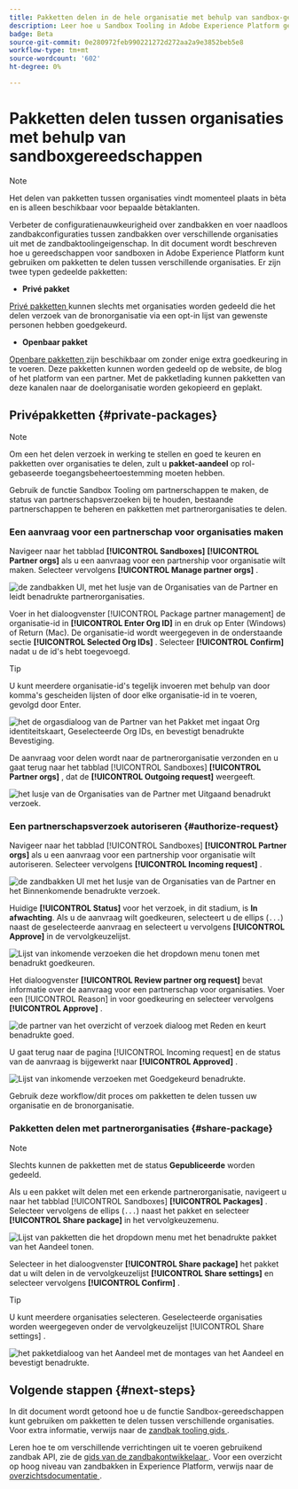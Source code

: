 ```yaml
---
title: Pakketten delen in de hele organisatie met behulp van sandbox-gereedschappen
description: Leer hoe u Sandbox Tooling in Adobe Experience Platform gebruikt om pakketten te delen tussen verschillende organisaties.
badge: Beta
source-git-commit: 0e280972feb990221272d272aa2a9e3852beb5e8
workflow-type: tm+mt
source-wordcount: '602'
ht-degree: 0%

---
```


# Pakketten delen tussen organisaties met behulp van sandboxgereedschappen

>[!NOTE]
>
>Het delen van pakketten tussen organisaties vindt momenteel plaats in bèta en is alleen beschikbaar voor bepaalde bètaklanten.

Verbeter de configuratienauwkeurigheid over zandbakken en voer naadloos zandbakconfiguraties tussen zandbakken over verschillende organisaties uit met de zandbaktoolingeigenschap. In dit document wordt beschreven hoe u gereedschappen voor sandboxen in Adobe Experience Platform kunt gebruiken om pakketten te delen tussen verschillende organisaties. Er zijn twee typen gedeelde pakketten:

- **Privé pakket**

[ Privé pakketten ](#private-packages) kunnen slechts met organisaties worden gedeeld die het delen verzoek van de bronorganisatie via een opt-in lijst van gewenste personen hebben goedgekeurd.

- **Openbaar pakket**

[ Openbare pakketten ](./sandbox-tooling.md/#export-and-import-an-entire-sandbox) zijn beschikbaar om zonder enige extra goedkeuring in te voeren. Deze pakketten kunnen worden gedeeld op de website, de blog of het platform van een partner. Met de pakketlading kunnen pakketten van deze kanalen naar de doelorganisatie worden gekopieerd en geplakt.

## Privépakketten {#private-packages}

>[!NOTE]
>
>Om een het delen verzoek in werking te stellen en goed te keuren en pakketten over organisaties te delen, zult u **pakket-aandeel** op rol-gebaseerde toegangsbeheertoestemming moeten hebben.

Gebruik de functie Sandbox Tooling om partnerschappen te maken, de status van partnerschapsverzoeken bij te houden, bestaande partnerschappen te beheren en pakketten met partnerorganisaties te delen.

### Een aanvraag voor een partnerschap voor organisaties maken

Navigeer naar het tabblad **[!UICONTROL Sandboxes]** **[!UICONTROL Partner orgs]** als u een aanvraag voor een partnership voor organisatie wilt maken. Selecteer vervolgens **[!UICONTROL Manage partner orgs]** .

![ de zandbakken UI, met het lusje van de Organisaties van de Partner en leidt benadrukte partnerorganisaties.](../images/ui/sandbox-tooling/private-manage-partner-orgs.png)

Voer in het dialoogvenster [!UICONTROL Package partner management] de organisatie-id in **[!UICONTROL Enter Org ID]** in en druk op Enter (Windows) of Return (Mac). De organisatie-id wordt weergegeven in de onderstaande sectie **[!UICONTROL Selected Org IDs]** . Selecteer **[!UICONTROL Confirm]** nadat u de id&#39;s hebt toegevoegd.

>[!TIP]
>
>U kunt meerdere organisatie-id&#39;s tegelijk invoeren met behulp van door komma&#39;s gescheiden lijsten of door elke organisatie-id in te voeren, gevolgd door Enter.

![ het de orgasdialoog van de Partner van het Pakket met ingaat Org identiteitskaart, Geselecteerde Org IDs, en bevestigt benadrukte Bevestiging.](../images/ui/sandbox-tooling/private-enter-org-id.png)

De aanvraag voor delen wordt naar de partnerorganisatie verzonden en u gaat terug naar het tabblad [!UICONTROL Sandboxes] **[!UICONTROL Partner orgs]** , dat de **[!UICONTROL Outgoing request]** weergeeft.

![ het lusje van de Organisaties van de Partner met Uitgaand benadrukt verzoek.](../images/ui/sandbox-tooling/private-outgoing-request.png)

### Een partnerschapsverzoek autoriseren {#authorize-request}

Navigeer naar het tabblad [!UICONTROL Sandboxes] **[!UICONTROL Partner orgs]** als u een aanvraag voor een partnership voor organisatie wilt autoriseren. Selecteer vervolgens **[!UICONTROL Incoming request]** .

![ de zandbakken UI met het lusje van de Organisaties van de Partner en het Binnenkomende benadrukte verzoek.](../images/ui/sandbox-tooling/private-authorise-partner-org.png)

Huidige **[!UICONTROL Status]** voor het verzoek, in dit stadium, is **In afwachting**. Als u de aanvraag wilt goedkeuren, selecteert u de ellips (`...`) naast de geselecteerde aanvraag en selecteert u vervolgens **[!UICONTROL Approve]** in de vervolgkeuzelijst.

![ Lijst van inkomende verzoeken die het dropdown menu tonen met benadrukt goedkeuren.](../images/ui/sandbox-tooling/private-approve-partner-org.png)

Het dialoogvenster **[!UICONTROL Review partner org request]** bevat informatie over de aanvraag voor een partnerschap voor organisaties. Voer een [!UICONTROL Reason] in voor goedkeuring en selecteer vervolgens **[!UICONTROL Approve]** .

![ de partner van het overzicht of verzoek dialoog met Reden en keurt benadrukte goed.](../images/ui/sandbox-tooling/private-approval-partner-org.png)

U gaat terug naar de pagina [!UICONTROL Incoming request] en de status van de aanvraag is bijgewerkt naar **[!UICONTROL Approved]** .

![ Lijst van inkomende verzoeken met Goedgekeurd benadrukte.](../images/ui/sandbox-tooling/private-approved-partner-org.png)

Gebruik deze workflow/dit proces om pakketten te delen tussen uw organisatie en de bronorganisatie.

### Pakketten delen met partnerorganisaties {#share-package}

>[!NOTE]
>
>Slechts kunnen de pakketten met de status **Gepubliceerde** worden gedeeld.

Als u een pakket wilt delen met een erkende partnerorganisatie, navigeert u naar het tabblad [!UICONTROL Sandboxes] **[!UICONTROL Packages]** . Selecteer vervolgens de ellips (`...`) naast het pakket en selecteer **[!UICONTROL Share package]** in het vervolgkeuzemenu.

![ Lijst van pakketten die het dropdown menu met het benadrukte pakket van het Aandeel tonen.](../images/ui/sandbox-tooling/private-share-package.png)

Selecteer in het dialoogvenster **[!UICONTROL Share package]** het pakket dat u wilt delen in de vervolgkeuzelijst **[!UICONTROL Share settings]** en selecteer vervolgens **[!UICONTROL Confirm]** .

>[!TIP]
>
>U kunt meerdere organisaties selecteren. Geselecteerde organisaties worden weergegeven onder de vervolgkeuzelijst [!UICONTROL Share settings] .

![ het pakketdialoog van het Aandeel met de montages van het Aandeel en bevestigt benadrukte.](../images/ui/sandbox-tooling/private-share-package-confirm.png)

## Volgende stappen {#next-steps}

In dit document wordt getoond hoe u de functie Sandbox-gereedschappen kunt gebruiken om pakketten te delen tussen verschillende organisaties. Voor extra informatie, verwijs naar de [ zandbak tooling gids ](../ui/sandbox-tooling.md).

Leren hoe te om verschillende verrichtingen uit te voeren gebruikend zandbak API, zie de [ gids van de zandbakontwikkelaar ](../api/getting-started.md). Voor een overzicht op hoog niveau van zandbakken in Experience Platform, verwijs naar de [ overzichtsdocumentatie ](../home.md).
